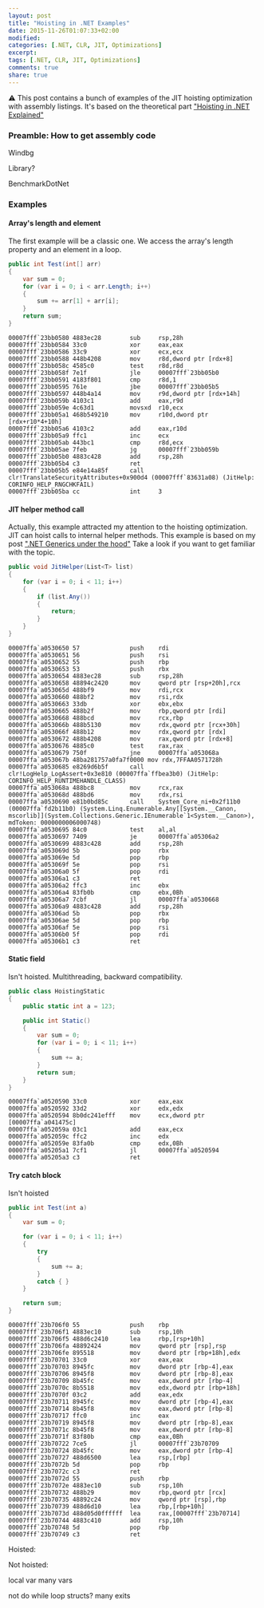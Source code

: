 ```yaml
---
layout: post
title: "Hoisting in .NET Examples"
date: 2015-11-26T01:07:33+02:00
modified:
categories: [.NET, CLR, JIT, Optimizations]
excerpt:
tags: [.NET, CLR, JIT, Optimizations]
comments: true
share: true
---
```


:warning: This post contains a bunch of examples of the JIT hoisting optimization with assembly listings. It's based on the theoretical part ["Hoisting in .NET Explained"][post-part1]

### Preamble: How to get assembly code

Windbg

Library?

BenchmarkDotNet

### Examples

#### Array's length and element

The first example will be a classic one. We access the array's length property and an element in a loop.

```csharp
public int Test(int[] arr)
{
    var sum = 0;
    for (var i = 0; i < arr.Length; i++)
    {
        sum += arr[1] + arr[i];
    }
    return sum;
}
```

```
00007fff`23bb0580 4883ec28        sub     rsp,28h
00007fff`23bb0584 33c0            xor     eax,eax
00007fff`23bb0586 33c9            xor     ecx,ecx
00007fff`23bb0588 448b4208        mov     r8d,dword ptr [rdx+8]
00007fff`23bb058c 4585c0          test    r8d,r8d
00007fff`23bb058f 7e1f            jle     00007fff`23bb05b0
00007fff`23bb0591 4183f801        cmp     r8d,1
00007fff`23bb0595 761e            jbe     00007fff`23bb05b5
00007fff`23bb0597 448b4a14        mov     r9d,dword ptr [rdx+14h]
00007fff`23bb059b 4103c1          add     eax,r9d
00007fff`23bb059e 4c63d1          movsxd  r10,ecx
00007fff`23bb05a1 468b549210      mov     r10d,dword ptr [rdx+r10*4+10h]
00007fff`23bb05a6 4103c2          add     eax,r10d
00007fff`23bb05a9 ffc1            inc     ecx
00007fff`23bb05ab 443bc1          cmp     r8d,ecx
00007fff`23bb05ae 7feb            jg      00007fff`23bb059b
00007fff`23bb05b0 4883c428        add     rsp,28h
00007fff`23bb05b4 c3              ret
00007fff`23bb05b5 e84e14a85f      call    clr!TranslateSecurityAttributes+0x900d4 (00007fff`83631a08) (JitHelp: CORINFO_HELP_RNGCHKFAIL)
00007fff`23bb05ba cc              int     3
```


#### JIT helper method call

Actually, this example attracted my attention to the hoisting optimization. JIT can hoist calls to internal helper methods. This example is based on my post [".NET Generics under the hood"][post-generics] Take a look if you want to get familiar with the topic.

```csharp
public void JitHelper(List<T> list)
{
    for (var i = 0; i < 11; i++)
    {
        if (list.Any())
        {
            return;
        }
    }
}
```

```
00007ffa`a0530650 57              push    rdi
00007ffa`a0530651 56              push    rsi
00007ffa`a0530652 55              push    rbp
00007ffa`a0530653 53              push    rbx
00007ffa`a0530654 4883ec28        sub     rsp,28h
00007ffa`a0530658 48894c2420      mov     qword ptr [rsp+20h],rcx
00007ffa`a053065d 488bf9          mov     rdi,rcx
00007ffa`a0530660 488bf2          mov     rsi,rdx
00007ffa`a0530663 33db            xor     ebx,ebx
00007ffa`a0530665 488b2f          mov     rbp,qword ptr [rdi]
00007ffa`a0530668 488bcd          mov     rcx,rbp
00007ffa`a053066b 488b5130        mov     rdx,qword ptr [rcx+30h]
00007ffa`a053066f 488b12          mov     rdx,qword ptr [rdx]
00007ffa`a0530672 488b4208        mov     rax,qword ptr [rdx+8]
00007ffa`a0530676 4885c0          test    rax,rax
00007ffa`a0530679 750f            jne     00007ffa`a053068a
00007ffa`a053067b 48ba281757a0fa7f0000 mov rdx,7FFAA0571728h
00007ffa`a0530685 e8269d6b5f      call    clr!LogHelp_LogAssert+0x3e810 (00007ffa`ffbea3b0) (JitHelp: CORINFO_HELP_RUNTIMEHANDLE_CLASS)
00007ffa`a053068a 488bc8          mov     rcx,rax
00007ffa`a053068d 488bd6          mov     rdx,rsi
00007ffa`a0530690 e81b0bd85c      call    System_Core_ni+0x2f11b0 (00007ffa`fd2b11b0) (System.Linq.Enumerable.Any[[System.__Canon, mscorlib]](System.Collections.Generic.IEnumerable`1<System.__Canon>), mdToken: 0000000006000748)
00007ffa`a0530695 84c0            test    al,al
00007ffa`a0530697 7409            je      00007ffa`a05306a2
00007ffa`a0530699 4883c428        add     rsp,28h
00007ffa`a053069d 5b              pop     rbx
00007ffa`a053069e 5d              pop     rbp
00007ffa`a053069f 5e              pop     rsi
00007ffa`a05306a0 5f              pop     rdi
00007ffa`a05306a1 c3              ret
00007ffa`a05306a2 ffc3            inc     ebx
00007ffa`a05306a4 83fb0b          cmp     ebx,0Bh
00007ffa`a05306a7 7cbf            jl      00007ffa`a0530668
00007ffa`a05306a9 4883c428        add     rsp,28h
00007ffa`a05306ad 5b              pop     rbx
00007ffa`a05306ae 5d              pop     rbp
00007ffa`a05306af 5e              pop     rsi
00007ffa`a05306b0 5f              pop     rdi
00007ffa`a05306b1 c3              ret
```

#### Static field

Isn't hoisted. Multithreading, backward compatibility.

```csharp
public class HoistingStatic
{
    public static int a = 123;

    public int Static()
    {
        var sum = 0;
        for (var i = 0; i < 11; i++)
        {
            sum += a;
        }
        return sum;
    }
}
```

```
00007ffa`a0520590 33c0            xor     eax,eax
00007ffa`a0520592 33d2            xor     edx,edx
00007ffa`a0520594 8b0dc241efff    mov     ecx,dword ptr [00007ffa`a041475c]
00007ffa`a052059a 03c1            add     eax,ecx
00007ffa`a052059c ffc2            inc     edx
00007ffa`a052059e 83fa0b          cmp     edx,0Bh
00007ffa`a05205a1 7cf1            jl      00007ffa`a0520594
00007ffa`a05205a3 c3              ret
```

#### Try catch block

Isn't hoisted

```csharp
public int Test(int a)
{
    var sum = 0;

    for (var i = 0; i < 11; i++)
    {
        try
        {
            sum += a;
        }
        catch { }
    }

    return sum;
}
```

```
00007fff`23b706f0 55              push    rbp
00007fff`23b706f1 4883ec10        sub     rsp,10h
00007fff`23b706f5 488d6c2410      lea     rbp,[rsp+10h]
00007fff`23b706fa 48892424        mov     qword ptr [rsp],rsp
00007fff`23b706fe 895518          mov     dword ptr [rbp+18h],edx
00007fff`23b70701 33c0            xor     eax,eax
00007fff`23b70703 8945fc          mov     dword ptr [rbp-4],eax
00007fff`23b70706 8945f8          mov     dword ptr [rbp-8],eax
00007fff`23b70709 8b45fc          mov     eax,dword ptr [rbp-4]
00007fff`23b7070c 8b5518          mov     edx,dword ptr [rbp+18h]
00007fff`23b7070f 03c2            add     eax,edx
00007fff`23b70711 8945fc          mov     dword ptr [rbp-4],eax
00007fff`23b70714 8b45f8          mov     eax,dword ptr [rbp-8]
00007fff`23b70717 ffc0            inc     eax
00007fff`23b70719 8945f8          mov     dword ptr [rbp-8],eax
00007fff`23b7071c 8b45f8          mov     eax,dword ptr [rbp-8]
00007fff`23b7071f 83f80b          cmp     eax,0Bh
00007fff`23b70722 7ce5            jl      00007fff`23b70709
00007fff`23b70724 8b45fc          mov     eax,dword ptr [rbp-4]
00007fff`23b70727 488d6500        lea     rsp,[rbp]
00007fff`23b7072b 5d              pop     rbp
00007fff`23b7072c c3              ret
00007fff`23b7072d 55              push    rbp
00007fff`23b7072e 4883ec10        sub     rsp,10h
00007fff`23b70732 488b29          mov     rbp,qword ptr [rcx]
00007fff`23b70735 48892c24        mov     qword ptr [rsp],rbp
00007fff`23b70739 488d6d10        lea     rbp,[rbp+10h]
00007fff`23b7073d 488d05d0ffffff  lea     rax,[00007fff`23b70714]
00007fff`23b70744 4883c410        add     rsp,10h
00007fff`23b70748 5d              pop     rbp
00007fff`23b70749 c3              ret
```

Hoisted:

Not hoisted:


local var
many vars


not do while loop
structs?
many exits


  [post-part1]: https://alexandrnikitin.github.io/blog/hoisting-in-net-explained/
  [post-generics]: https://alexandrnikitin.github.io/blog/dotnet-generics-under-the-hood/
